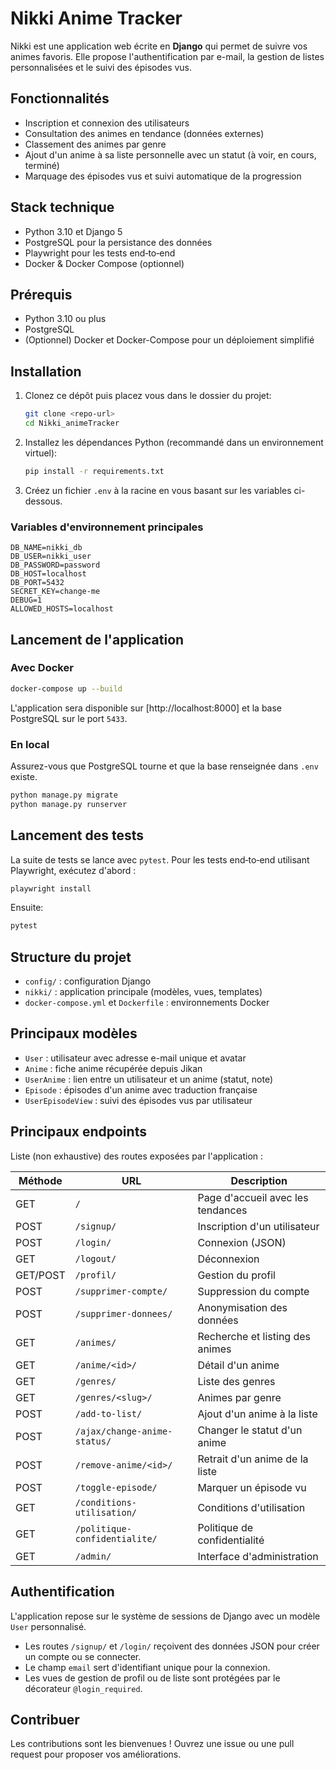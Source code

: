 # Nikki Anime Tracker

Nikki est une application web écrite en **Django** qui permet de suivre vos animes favoris.
Elle propose l'authentification par e-mail, la gestion de listes personnalisées et le suivi des épisodes vus.

## Fonctionnalités
- Inscription et connexion des utilisateurs
- Consultation des animes en tendance (données externes)
- Classement des animes par genre
- Ajout d'un anime à sa liste personnelle avec un statut (à voir, en cours, terminé)
- Marquage des épisodes vus et suivi automatique de la progression

## Stack technique
- Python 3.10 et Django 5
- PostgreSQL pour la persistance des données
- Playwright pour les tests end‑to‑end
- Docker & Docker Compose (optionnel)

## Prérequis
- Python 3.10 ou plus
- PostgreSQL
- (Optionnel) Docker et Docker-Compose pour un déploiement simplifié

## Installation
1. Clonez ce dépôt puis placez vous dans le dossier du projet:
   ```bash
   git clone <repo-url>
   cd Nikki_animeTracker
   ```
2. Installez les dépendances Python (recommandé dans un environnement virtuel):
   ```bash
   pip install -r requirements.txt
   ```
3. Créez un fichier `.env` à la racine en vous basant sur les variables ci-dessous.

### Variables d'environnement principales
```
DB_NAME=nikki_db
DB_USER=nikki_user
DB_PASSWORD=password
DB_HOST=localhost
DB_PORT=5432
SECRET_KEY=change-me
DEBUG=1
ALLOWED_HOSTS=localhost
```

## Lancement de l'application
### Avec Docker
```bash
docker-compose up --build
```
L'application sera disponible sur [http://localhost:8000] et la base PostgreSQL sur le port `5433`.

### En local
Assurez-vous que PostgreSQL tourne et que la base renseignée dans `.env` existe.
```bash
python manage.py migrate
python manage.py runserver
```

## Lancement des tests
La suite de tests se lance avec `pytest`.
Pour les tests end‑to‑end utilisant Playwright, exécutez d'abord :
```bash
playwright install
```
Ensuite:
```bash
pytest
```

## Structure du projet
- `config/` : configuration Django
- `nikki/` : application principale (modèles, vues, templates)
- `docker-compose.yml` et `Dockerfile` : environnements Docker

## Principaux modèles
- `User` : utilisateur avec adresse e-mail unique et avatar
- `Anime` : fiche anime récupérée depuis Jikan
- `UserAnime` : lien entre un utilisateur et un anime (statut, note)
- `Episode` : épisodes d'un anime avec traduction française
- `UserEpisodeView` : suivi des épisodes vus par utilisateur

## Principaux endpoints
Liste (non exhaustive) des routes exposées par l'application :

| Méthode | URL | Description |
|---------|-----|-------------|
| GET | `/` | Page d'accueil avec les tendances |
| POST | `/signup/` | Inscription d'un utilisateur |
| POST | `/login/` | Connexion (JSON) |
| GET | `/logout/` | Déconnexion |
| GET/POST | `/profil/` | Gestion du profil |
| POST | `/supprimer-compte/` | Suppression du compte |
| POST | `/supprimer-donnees/` | Anonymisation des données |
| GET | `/animes/` | Recherche et listing des animes |
| GET | `/anime/<id>/` | Détail d'un anime |
| GET | `/genres/` | Liste des genres |
| GET | `/genres/<slug>/` | Animes par genre |
| POST | `/add-to-list/` | Ajout d'un anime à la liste |
| POST | `/ajax/change-anime-status/` | Changer le statut d'un anime |
| POST | `/remove-anime/<id>/` | Retrait d'un anime de la liste |
| POST | `/toggle-episode/` | Marquer un épisode vu |
| GET | `/conditions-utilisation/` | Conditions d'utilisation |
| GET | `/politique-confidentialite/` | Politique de confidentialité |
| GET | `/admin/` | Interface d'administration |

## Authentification
L'application repose sur le système de sessions de Django avec un modèle `User` personnalisé.
- Les routes `/signup/` et `/login/` reçoivent des données JSON pour créer un compte ou se connecter.
- Le champ `email` sert d'identifiant unique pour la connexion.
- Les vues de gestion de profil ou de liste sont protégées par le décorateur `@login_required`.

## Contribuer
Les contributions sont les bienvenues ! Ouvrez une issue ou une pull request pour proposer vos améliorations.
